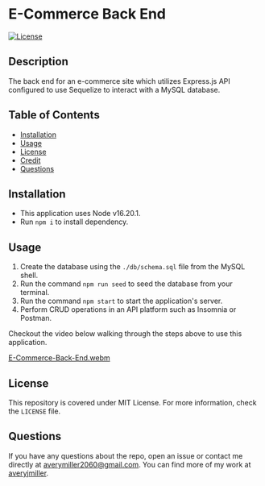 # E-Commerce Back End
[![License](https://img.shields.io/badge/License-MIT-yellow.svg)](https://opensource.org/licenses/MIT)

## Description
The back end for an e-commerce site which utilizes Express.js API configured to use Sequelize to interact with a MySQL database. 

## Table of Contents
- [Installation](#installation)
- [Usage](#usage)
- [License](#license)
- [Credit](#credit)
- [Questions](#questions)

## Installation
- This application uses Node v16.20.1.
- Run `npm i` to install dependency.

## Usage
1. Create the database using the `./db/schema.sql` file from the MySQL shell.
2. Run the command `npm run seed` to seed the database from your terminal.
3. Run the command `npm start` to start the application's server.
4. Perform CRUD operations in an API platform such as Insomnia or Postman.

Checkout the video below walking through the steps above to use this application.

[E-Commerce-Back-End.webm](https://github.com/averyjmiller/e-commerce-back-end/assets/54604339/0e16b23d-99de-4c40-b392-2551ee2ba8a8)

## License
This repository is covered under MIT License. For more information, check the `LICENSE` file.

## Questions
If you have any questions about the repo, open an issue 
or contact me directly at averymiller2060@gmail.com. You can find 
more of my work at [averyjmiller](https://github.com/averyjmiller).
